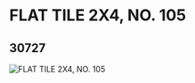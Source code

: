 # FLAT TILE 2X4, NO. 105
## 30727
![FLAT TILE 2X4, NO. 105](https://lc-www-live-s.legocdn.com/media/bricks/5/2/6177292.jpg)